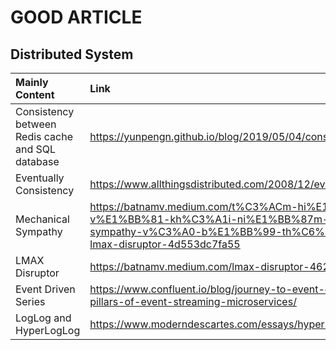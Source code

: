 # GOOD ARTICLE
## Distributed System
|Mainly Content| Link|
|:---|:---|
|Consistency between Redis cache and SQL database|https://yunpengn.github.io/blog/2019/05/04/consistent-redis-sql/|
|Eventually Consistency| https://www.allthingsdistributed.com/2008/12/eventually_consistent.html|
|Mechanical Sympathy|https://batnamv.medium.com/t%C3%ACm-hi%E1%BB%83u-v%E1%BB%81-kh%C3%A1i-ni%E1%BB%87m-mechanical-sympathy-v%C3%A0-b%E1%BB%99-th%C6%B0-vi%E1%BB%87n-lmax-disruptor-4d553dc7fa55|
|LMAX Disruptor|https://batnamv.medium.com/lmax-disruptor-4621a8bb2b99|
|Event Driven Series|https://www.confluent.io/blog/journey-to-event-driven-part-4-four-pillars-of-event-streaming-microservices/|
|LogLog and HyperLogLog|https://www.moderndescartes.com/essays/hyperloglog/|
<!--stackedit_data:
eyJoaXN0b3J5IjpbLTQxMzk1OTg1NSwtMTQ3MzAyOTU2NywtMz
cxMjE5Mzk2LDIwMjM3NjExOTBdfQ==
-->